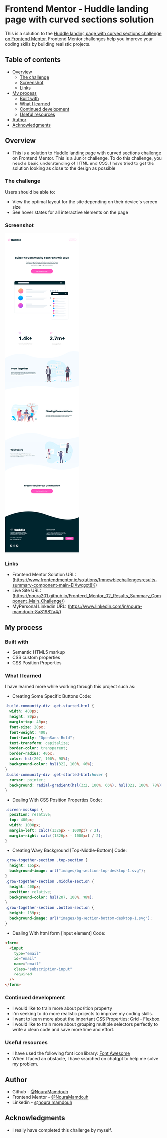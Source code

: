 # Frontend Mentor - Huddle landing page with curved sections solution

This is a solution to the [Huddle landing page with curved sections challenge on Frontend Mentor](https://www.frontendmentor.io/challenges/huddle-landing-page-with-curved-sections-5ca5ecd01e82137ec91a50f2). Frontend Mentor challenges help you improve your coding skills by building realistic projects.

## Table of contents

- [Overview](#overview)
  - [The challenge](#the-challenge)
  - [Screenshot](#screenshot)
  - [Links](#links)
- [My process](#my-process)
  - [Built with](#built-with)
  - [What I learned](#what-i-learned)
  - [Continued development](#continued-development)
  - [Useful resources](#useful-resources)
- [Author](#author)
- [Acknowledgments](#acknowledgments)

## Overview

- This is a solution to Huddle landing page with curved sections challenge on Frontend Mentor. This is a Junior challenge. To do this challenge, you need a basic understanding of HTML and CSS. I have tried to get the solution looking as close to the design as possible

### The challenge

Users should be able to:

- View the optimal layout for the site depending on their device's screen size
- See hover states for all interactive elements on the page

### Screenshot

![](./Screenshot.png)

### Links

- Frontend Mentor Solution URL: (https://www.frontendmentor.io/solutions/fmnewbiechallengesresults-summary-component-main-EiXwqgxt8K)
- Live Site URL: (https://noura201.github.io/Frontend_Mentor_02_Results_Summary_Component_Main_Challenge/)
- MyPersonal Linkedin URL: (https://www.linkedin.com/in/noura-mamdouh-8a81982a4/)

## My process

### Built with

- Semantic HTML5 markup
- CSS custom properties
- CSS Position Properties

### What I learned

I have learned more while working through this project such as:

- Creating Some Specific Buttons
  Code:

```css
.build-community-div .get-started-btn1 {
  width: 400px;
  height: 80px;
  margin-top: 40px;
  font-size: 20px;
  font-weight: 400;
  font-family: "OpenSans-Bold";
  text-transform: capitalize;
  border-color: transparent;
  border-radius: 40px;
  color: hsl(207, 100%, 98%);
  background-color: hsl(322, 100%, 66%);
}
.build-community-div .get-started-btn1:hover {
  cursor: pointer;
  background: radial-gradient(hsl(322, 100%, 66%), hsl(321, 100%, 78%));
}
```

- Dealing With CSS Position Properties
  Code:

```css
.screen-mockups {
  position: relative;
  top: 400px;
  width: 1000px;
  margin-left: calc((1326px - 1000px) / 2);
  margin-right: calc((1326px - 1000px) / 2);
}
```

- Creating Wavy Background [Top-Middle-Bottom]
  Code:

```css
.grow-together-section .top-section {
  height: 165px;
  background-image: url("images/bg-section-top-desktop-1.svg");
}
.grow-together-section .middle-section {
  height: 400px;
  position: relative;
  background-color: hsl(207, 100%, 98%);
}
.grow-together-section .bottom-section {
  height: 139px;
  background-image: url("images/bg-section-bottom-desktop-1.svg");
}
```

- Dealing With html form [input element]
  Code:

```html
<form>
  <input
    type="email"
    id="email"
    name="email"
    class="subscription-input"
    required
  />
</form>
```

### Continued development

- I would like to train more about position property
- I'm seeking to do more realistic projects to improve my coding skills.
- I want to learn more about the important CSS Properties: Grid - Flexbox.
- I would like to train more about grouping multiple selectors perfectly to write a clean code and save more time and effort.

### Useful resources

- I have used the following font icon library: [Font Awesome](https://fontawesome.com/)
- When I faced an obstacle, I have searched on chatgpt to help me solve my problem.

## Author

- Github - [@NouraMamdouh](https://github.com/Noura201)
- Frontend Mentor - [@NouraMamdouh](https://www.frontendmentor.io/profile/Noura201)
- Linkedin - [@noura mamdouh](https://www.linkedin.com/in/noura-mamdouh-8a81982a4/)

## Acknowledgments

- I really have completed this challenge by myself.
